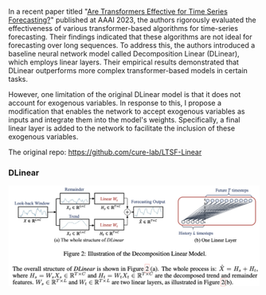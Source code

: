 In a recent paper titled "[Are Transformers Effective for Time Series Forecasting?](https://arxiv.org/pdf/2205.13504.pdf)" published at AAAI 2023, the authors rigorously evaluated the effectiveness of various transformer-based algorithms for time-series forecasting. Their findings indicated that these algorithms are not ideal for forecasting over long sequences. To address this, the authors introduced a baseline neural network model called Decomposition Linear (DLinear), which employs linear layers. Their empirical results demonstrated that DLinear outperforms more complex transformer-based models in certain tasks.

However, one limitation of the original DLinear model is that it does not account for exogenous variables. In response to this, I propose a modification that enables the network to accept exogenous variables as inputs and integrate them into the model's weights. Specifically, a final linear layer is added to the network to facilitate the inclusion of these exogenous variables.

The original repo: https://github.com/cure-lab/LTSF-Linear

### DLinear
![image](pics/DLinear.png)
